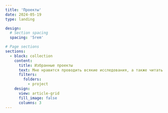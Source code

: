 ```yaml
---
title: 'Проекты'
date: 2024-05-19
type: landing

design:
  # Section spacing
  spacing: '5rem'

# Page sections
sections:
  - block: collection
    content:
      title: Избранные проекты
      text: Мне нравится проводить всякие исследования, а также читать исследования других людей, поэтому вот некоторые, что мне понравились.
      filters:
        folders:
          - project
    design:
      view: article-grid
      fill_image: false
      columns: 3
---
```

